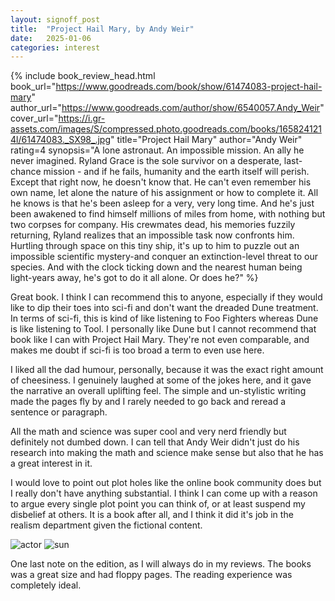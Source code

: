 ```yaml
---
layout: signoff_post
title:  "Project Hail Mary, by Andy Weir"
date:   2025-01-06
categories: interest
---
```


{% include book_review_head.html
  book_url="https://www.goodreads.com/book/show/61474083-project-hail-mary"
  author_url="https://www.goodreads.com/author/show/6540057.Andy_Weir"
  cover_url="https://i.gr-assets.com/images/S/compressed.photo.goodreads.com/books/1658241214l/61474083._SX98_.jpg"
  title="Project Hail Mary"
  author="Andy Weir"
  rating=4
  synopsis="A lone astronaut. An impossible mission. An ally he never imagined. Ryland Grace is the sole survivor on a desperate, last-chance mission - and if he fails, humanity and the earth itself will perish. Except that right now, he doesn't know that. He can't even remember his own name, let alone the nature of his assignment or how to complete it. All he knows is that he's been asleep for a very, very long time. And he's just been awakened to find himself millions of miles from home, with nothing but two corpses for company. His crewmates dead, his memories fuzzily returning, Ryland realizes that an impossible task now confronts him. Hurtling through space on this tiny ship, it's up to him to puzzle out an impossible scientific mystery-and conquer an extinction-level threat to our species. And with the clock ticking down and the nearest human being light-years away, he's got to do it all alone. Or does he?"
%}

Great book. I think I can recommend this to anyone, especially if they would like to dip their toes into sci-fi and don't want the dreaded Dune treatment. In terms of sci-fi, this is kind of like listening to Foo Fighters whereas Dune is like listening to Tool. I personally like Dune but I cannot recommend that book like I can with Project Hail Mary. They're not even comparable, and makes me doubt if sci-fi is too broad a term to even use here. 

I liked all the dad humour, personally, because it was the exact right amount of cheesiness. I genuinely laughed at some of the jokes here, and it gave the narrative an overall uplifting feel. The simple and un-stylistic writing made the pages fly by and I rarely needed to go back and reread a sentence or paragraph. 

All the math and science was super cool and very nerd friendly but definitely not dumbed down. I can tell that Andy Weir didn't just do his research into making the math and science make sense but also that he has a great interest in it. 

I would love to point out plot holes like the online book community does but I really don't have anything substantial. I think I can come up with a reason to argue every single plot point you can think of, or at least suspend my disbelief at others. It is a book after all, and I think it did it's job in the realism department given the fictional content. 

![actor](https://static1.srcdn.com/wordpress/wp-content/uploads/2023/05/ryan-gosling-project-hail-mary.jpg)
![sun](https://cdn.theatlantic.com/thumbor/Yun-pVIhMwbWKYxhJ8cuIaXWrCc=/43x27:1108x626/720x405/media/img/mt/2016/02/bp17-1/original.jpg)

One last note on the edition, as I will always do in my reviews. The books was a great size and had floppy pages. The reading experience was completely ideal. 